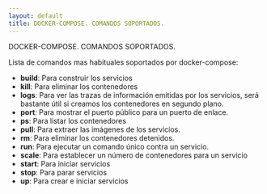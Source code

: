 ```yaml
---
layout: default
title: DOCKER-COMPOSE. COMANDOS SOPORTADOS.
---
```

DOCKER-COMPOSE. COMANDOS SOPORTADOS.

Lista de comandos mas habituales soportados por docker-compose:

- **build**: Para construir los servicios
- **kill**: Para eliminar los contenedores
- **logs**: Para ver las trazas de información emitidas por los servicios, será bastante útil si creamos los contenedores en segundo plano.
- **port**: Para mostrar el puerto público para un puerto de enlace.
- **ps**: Para listar los contenedores
- **pull**: Para extraer las imágenes de los servicios.
- **rm**: Para eliminar los contenedores detenidos.
- **run**: Para ejecutar un comando único contra un servicio.
- **scale**: Para establecer un número de contenedores para un servicio
- **start**: Para iniciar servicios
- **stop**: Para parar servicios
- **up**: Para crear e iniciar servicios